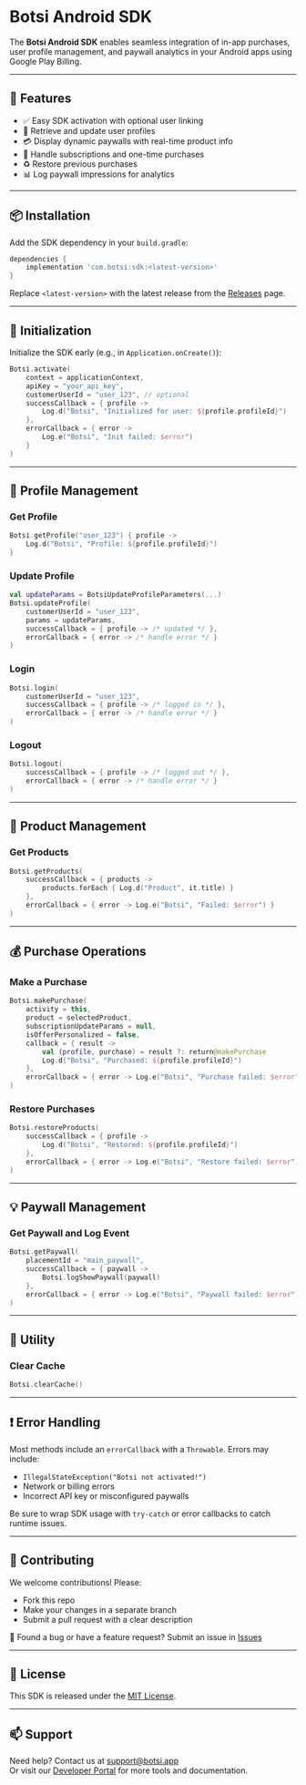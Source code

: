 # Botsi Android SDK

The **Botsi Android SDK** enables seamless integration of in-app purchases, user profile management, and paywall analytics in your Android apps using Google Play Billing.

---

## 🚀 Features

- ✅ Easy SDK activation with optional user linking
- 👤 Retrieve and update user profiles
- 💳 Display dynamic paywalls with real-time product info
- 🔁 Handle subscriptions and one-time purchases
- ♻️ Restore previous purchases
- 📊 Log paywall impressions for analytics

---

## 📦 Installation

Add the SDK dependency in your `build.gradle`:

```groovy
dependencies {
    implementation 'com.botsi:sdk:<latest-version>'
}
```

Replace `<latest-version>` with the latest release from the [Releases](https://github.com/your-org/botsi-android-sdk/releases) page.

---

## 🔧 Initialization

Initialize the SDK early (e.g., in `Application.onCreate()`):

```kotlin
Botsi.activate(
    context = applicationContext,
    apiKey = "your_api_key",
    customerUserId = "user_123", // optional
    successCallback = { profile ->
        Log.d("Botsi", "Initialized for user: ${profile.profileId}")
    },
    errorCallback = { error ->
        Log.e("Botsi", "Init failed: $error")
    }
)
```

---

## 👤 Profile Management

### Get Profile

```kotlin
Botsi.getProfile("user_123") { profile ->
    Log.d("Botsi", "Profile: ${profile.profileId}")
}
```

### Update Profile

```kotlin
val updateParams = BotsiUpdateProfileParameters(...)
Botsi.updateProfile(
    customerUserId = "user_123",
    params = updateParams,
    successCallback = { profile -> /* updated */ },
    errorCallback = { error -> /* handle error */ }
)
```

### Login

```kotlin
Botsi.login(
    customerUserId = "user_123",
    successCallback = { profile -> /* logged in */ },
    errorCallback = { error -> /* handle error */ }
)
```

### Logout

```kotlin
Botsi.logout(
    successCallback = { profile -> /* logged out */ },
    errorCallback = { error -> /* handle error */ }
)
```

---

## 🛒 Product Management

### Get Products

```kotlin
Botsi.getProducts(
    successCallback = { products ->
        products.forEach { Log.d("Product", it.title) }
    },
    errorCallback = { error -> Log.e("Botsi", "Failed: $error") }
)
```

---

## 💰 Purchase Operations

### Make a Purchase

```kotlin
Botsi.makePurchase(
    activity = this,
    product = selectedProduct,
    subscriptionUpdateParams = null,
    isOfferPersonalized = false,
    callback = { result ->
        val (profile, purchase) = result ?: return@makePurchase
        Log.d("Botsi", "Purchased: ${profile.profileId}")
    },
    errorCallback = { error -> Log.e("Botsi", "Purchase failed: $error") }
)
```

### Restore Purchases

```kotlin
Botsi.restoreProducts(
    successCallback = { profile ->
        Log.d("Botsi", "Restored: ${profile.profileId}")
    },
    errorCallback = { error -> Log.e("Botsi", "Restore failed: $error") }
)
```

---

## 💡 Paywall Management

### Get Paywall and Log Event

```kotlin
Botsi.getPaywall(
    placementId = "main_paywall",
    successCallback = { paywall ->
        Botsi.logShowPaywall(paywall)
    },
    errorCallback = { error -> Log.e("Botsi", "Paywall failed: $error") }
)
```

---

## 🧹 Utility

### Clear Cache

```kotlin
Botsi.clearCache()
```

---

## ❗ Error Handling

Most methods include an `errorCallback` with a `Throwable`. Errors may include:

- `IllegalStateException("Botsi not activated!")`
- Network or billing errors
- Incorrect API key or misconfigured paywalls

Be sure to wrap SDK usage with `try-catch` or error callbacks to catch runtime issues.

---

## 🤝 Contributing

We welcome contributions! Please:

- Fork this repo
- Make your changes in a separate branch
- Submit a pull request with a clear description

📢 Found a bug or have a feature request? Submit an issue in [Issues](https://github.com/your-org/botsi-android-sdk/issues)

---

## 📄 License

This SDK is released under the [MIT License](LICENSE).

---

## 📫 Support

Need help? Contact us at [support@botsi.app](mailto:support@botsi.app)  
Or visit our [Developer Portal](https://botsi.app) for more tools and documentation.
